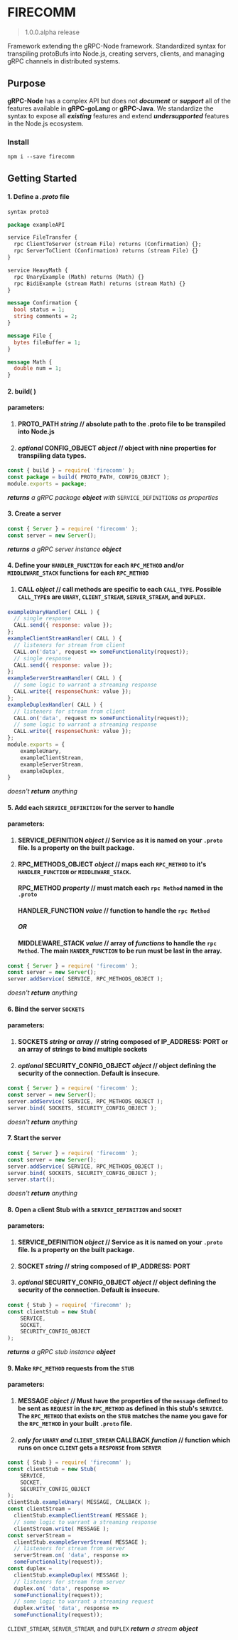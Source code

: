 # FIRECOMM
> 1.0.0.alpha release

Framework extending the gRPC-Node framework. Standardized syntax for transpiling protoBufs into Node.js, creating servers, clients, and managing gRPC channels in distributed systems.

## Purpose

**gRPC-Node** has a complex API but does not ***document*** or ***support*** all of the features available in **gRPC-goLang** or **gRPC-Java**. We standardize the syntax to expose all ***existing*** features and extend ***undersupported*** features in the Node.js ecosystem. 

### Install
``` 
npm i --save firecomm
```

## Getting Started
#### 1. Define a ***.proto*** file
```protobuf
syntax proto3

package exampleAPI

service FileTransfer {
  rpc ClientToServer (stream File) returns (Confirmation) {};
  rpc ServerToClient (Confirmation) returns (stream File) {}
}

service HeavyMath {
  rpc UnaryExample (Math) returns (Math) {}
  rpc BidiExample (stream Math) returns (stream Math) {}
}

message Confirmation {
  bool status = 1;
  string comments = 2;
}

message File {
  bytes fileBuffer = 1;
}

message Math {
  double num = 1;
}
```

#### 2. build( )
#### parameters:
1. #### PROTO_PATH *string* // absolute path to the .proto file to be transpiled into Node.js
2. #### *optional* CONFIG_OBJECT *object* // object with nine properties for transpiling data types. 
```javascript 
const { build } = require( 'firecomm' );
const package = build( PROTO_PATH, CONFIG_OBJECT );
module.exports = package;
```
***returns** a gRPC package **object** with* `SERVICE_DEFINITION`*s as properties*

#### 3. Create a server
```javascript
const { Server } = require( 'firecomm' );
const server = new Server();
```
***returns** a gRPC server instance **object***
#### 4. Define your `HANDLER_FUNCTION` for each `RPC_METHOD` and/or `MIDDLEWARE_STACK` functions for each `RPC_METHOD`
1. #### CALL *object* // call methods are specific to each `CALL_TYPE`. Possible `CALL_TYPE`s are `UNARY`, `CLIENT_STREAM`, `SERVER_STREAM`, and `DUPLEX`.
```javascript
exampleUnaryHandler( CALL ) {
  // single response
  CALL.send({ response: value });
};
exampleClientStreamHandler( CALL ) {
  // listeners for stream from client
  CALL.on('data', request => someFunctionality(request));
  // single response
  CALL.send({ response: value });
};
exampleServerStreamHandler( CALL ) {
  // some logic to warrant a streaming response
  CALL.write({ responseChunk: value });
};
exampleDuplexHandler( CALL ) {
  // listeners for stream from client
  CALL.on('data', request => someFunctionality(request));
  // some logic to warrant a streaming response
  CALL.write({ responseChunk: value });
};
module.exports = { 
	exampleUnary,
	exampleClientStream,
	exampleServerStream,
	exampleDuplex,
}
```
*doesn't **return** anything*
#### 5. Add each `SERVICE_DEFINITION` for the server to handle
#### parameters:
1. #### SERVICE_DEFINITION *object* // Service as it is named on your `.proto` file. **Is a property on the built package.**
2. #### RPC_METHODS_OBJECT *object* // maps each `RPC_METHOD`	to it's `HANDLER_FUNCTION` or `MIDDLEWARE_STACK`.
	#### RPC_METHOD *property* // must match each `rpc Method` named in the `.proto`
	#### HANDLER_FUNCTION *value* // function to handle the `rpc Method`
	#### *OR*
	#### MIDDLEWARE_STACK *value* // array of *functions* to handle the `rpc Method`. The main `HANDER_FUNCTION` to be run must be last in the array.
```javascript
const { Server } = require( 'firecomm' );
const server = new Server();
server.addService( SERVICE, RPC_METHODS_OBJECT );
```
*doesn't **return** anything*
#### 6. Bind the server `SOCKETS`
#### parameters:
1. #### SOCKETS *string* or *array* // string composed of IP_ADDRESS: PORT or an array of strings to bind multiple sockets
2. #### *optional* SECURITY_CONFIG_OBJECT *object* // object defining the security of the connection. Default is insecure. 
```javascript
const { Server } = require( 'firecomm' );
const server = new Server();
server.addService( SERVICE, RPC_METHODS_OBJECT );
server.bind( SOCKETS, SECURITY_CONFIG_OBJECT );
```
*doesn't **return** anything*
#### 7. Start the server
```javascript
const { Server } = require( 'firecomm' );
const server = new Server();
server.addService( SERVICE, RPC_METHODS_OBJECT );
server.bind( SOCKETS, SECURITY_CONFIG_OBJECT );
server.start();
```
*doesn't **return** anything*
#### 8.  Open a client Stub with a `SERVICE_DEFINITION` and `SOCKET`
#### parameters:
1. #### SERVICE_DEFINITION *object* // Service as it is named on your `.proto` file. **Is a property on the built package.**
2. #### SOCKET *string* // string composed of IP_ADDRESS: PORT
3. #### *optional* SECURITY_CONFIG_OBJECT *object* // object defining the security of the connection. Default is insecure. 
```javascript
const { Stub } = require( 'firecomm' );
const clientStub = new Stub( 
	SERVICE, 
	SOCKET, 
	SECURITY_CONFIG_OBJECT 
);
```
***returns** a gRPC stub instance **object***
#### 9.  Make `RPC_METHOD` requests from the `STUB`
#### parameters:

1.  #### MESSAGE _object_ // Must have the properties of the `message` defined to be sent as `REQUEST` in the `RPC_METHOD` as defined in this stub's `SERVICE`. The `RPC_METHOD` that exists on the `STUB` matches the name you gave for the `RPC_METHOD` in your built `.proto` file.
2. #### *only for* **`UNARY`** *and* **`CLIENT_STREAM`** CALLBACK *function* // function which runs on once `CLIENT` gets a `RESPONSE` from `SERVER`
```javascript
const { Stub } = require( 'firecomm' );
const clientStub = new Stub( 
	SERVICE, 
	SOCKET, 
	SECURITY_CONFIG_OBJECT 
);
clientStub.exampleUnary( MESSAGE, CALLBACK );
const clientStream = 
  clientStub.exampleClientStream( MESSAGE );
  // some logic to warrant a streaming response
  clientStream.write( MESSAGE );
const serverStream = 
  clientStub.exampleServerStream( MESSAGE );
  // listeners for stream from server
  serverStream.on( 'data', response => 
  someFunctionality(request));
const duplex = 
  clientStub.exampleDuplex( MESSAGE );
  // listeners for stream from server
  duplex.on( 'data', response => 
  someFunctionality(request));
  // some logic to warrant a streaming request
  duplex.write( 'data', response => 
  someFunctionality(request));
```
`CLIENT_STREAM`, `SERVER_STREAM`, and `DUPLEX` ***return** a stream **object***